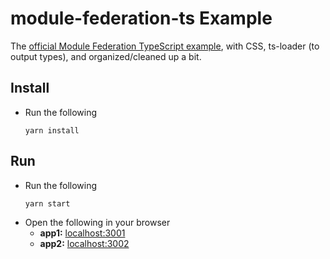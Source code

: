 # module-federation-ts Example

The [official Module Federation TypeScript example](https://github.com/module-federation/module-federation-examples/tree/master/typescript), with CSS, ts-loader (to output types), and organized/cleaned up a bit.  

## Install

- Run the following 
  ```
  yarn install
  ```

## Run

- Run the following  
  ```
  yarn start
  ```
- Open the following in your browser
  - **app1:** [localhost:3001](http://localhost:3001/)
  - **app2:** [localhost:3002](http://localhost:3002/)

